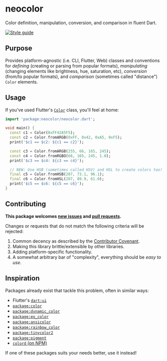 # neocolor

Color definition, manipulation, conversion, and comparison in fluent Dart.

<!-- ENABLE WHEN PUBLISHED
[![On pub.dev][pub_img]][pub_url]
[![Code coverage][cov_img]][cov_url]
[![Github action status][gha_img]][gha_url]
[![Dartdocs][doc_img]][doc_url]
-->

[![Style guide][sty_img]][sty_url]

<!-- ENABLE WHEN PUBLISHED
[pub_url]: https://pub.dartlang.org/packages/neocolor
[pub_img]: https://img.shields.io/pub/v/neocolor.svg
[gha_url]: https://github.com/neo-dart/neocolor/actions
[gha_img]: https://github.com/neo-dart/neocolor/workflows/Dart/badge.svg
[cov_url]: https://codecov.io/gh/neo-dart/neocolor
[cov_img]: https://codecov.io/gh/neo-dart/neocolor/branch/main/graph/badge.svg
[doc_url]: https://www.dartdocs.org/documentation/neocolor/latest
[doc_img]: https://img.shields.io/badge/Documentation-neocolor-blue.svg
-->

[sty_url]: https://pub.dev/packages/neodart
[sty_img]: https://img.shields.io/badge/style-neodart-9cf.svg

## Purpose

Provides platform-agnostic (i.e. CLI, Flutter, Web) classes and conventions for
_defining_ (creating or parsing from popular formats), _manipulating_ (changing
elements like brightness, hue, saturation, etc), _conversion_ (from/to popular
formats), and _comparison_ (sometimes called "distance") `Color` elements.

## Usage

If you've used Flutter's [`Color`][dart-ui-color] class, you'll feel at home:

```dart
import 'package:neocolor/neocolor.dart';

void main() {
  const c1 = Color(0xFF42A5F5);
  const c2 = Color.fromARGB(0xFF, 0x42, 0xA5, 0xF5);
  print('$c1 == $c2: ${c1 == c2}');

  const c3 = Color.fromARGB(255, 66, 165, 245);
  const c4 = Color.fromRGBO(66, 165, 245, 1.0);
  print('$c3 == $c4: ${c3 == c4}');

  // NEW: Use HSB (sometimes called HSV) and HSL to create colors too!
  final c5 = Color.fromHSB(207, 73.1, 96.1);
  final c6 = Color.fromHSL(207, 89.9, 61.0);
  print('$c5 == $c6: ${c5 == c6}');
}
```

[dart-ui-color]: https://api.flutter.dev/flutter/dart-ui/Color-class.html

## Contributing

**This package welcomes [new issues][issues] and [pull requests][fork].**

[issues]: https://github.com/neo-dart/neocolor/issues/new
[fork]: https://github.com/neo-dart/neocolor/fork

Changes or requests that do not match the following criteria will be rejected:

1. Common decency as described by the [Contributor Covenant][code-of-conduct].
2. Making this library brittle/extensible by other libraries.
3. Adding platform-specific functionality.
4. A somewhat arbitrary bar of "complexity", everything should be _easy to use_.

[code-of-conduct]: https://www.contributor-covenant.org/version/1/4/code-of-conduct/

## Inspiration

Packages already exist that tackle this problem, often in similar ways:

- Flutter's [`dart:ui`][dart-ui-color]
- [`package:color`](https://pub.dev/packages/color)
- [`package:dynamic_color`](https://pub.dev/packages/dynamic_color)
- [`package:eo_color`](https://pub.dev/packages/eo_color)
- [`package:ansicolor`](https://pub.dev/packages/ansicolor)
- [`package:rainbow_color`](https://pub.dev/packages/rainbow_color)
- [`package:tinycolor2`](https://pub.dev/packages/tinycolor2)
- [`package:pigment`](https://pub.dev/packages/pigment)
- [`colord` (on NPM)](https://www.npmjs.com/package/colord)

If one of these packages suits your needs better, use it instead!
